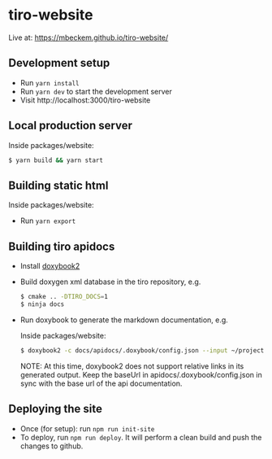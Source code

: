 # tiro-website

Live at: https://mbeckem.github.io/tiro-website/

## Development setup

- Run `yarn install`
- Run `yarn dev` to start the development server
- Visit http://localhost:3000/tiro-website

## Local production server

Inside packages/website:

```sh
$ yarn build && yarn start
```

## Building static html

Inside packages/website:

- Run `yarn export`

## Building tiro apidocs

- Install [doxybook2](https://github.com/matusnovak/doxybook2)
- Build doxygen xml database in the tiro repository, e.g.

  ```sh
  $ cmake .. -DTIRO_DOCS=1
  $ ninja docs
  ```

- Run doxybook to generate the markdown documentation, e.g.

  Inside packages/website:

  ```sh
  $ doxybook2 -c docs/apidocs/.doxybook/config.json --input ~/projects/tiro/build/docs/api/xml --output docs/apidocs/
  ```

  NOTE: At this time, doxybook2 does not support relative links in its generated output.
  Keep the baseUrl in apidocs/.doxybook/config.json in sync with the base url of the api documentation.

## Deploying the site

- Once (for setup): run `npm run init-site`
- To deploy, run `npm run deploy`.
  It will perform a clean build and push the changes to github.

